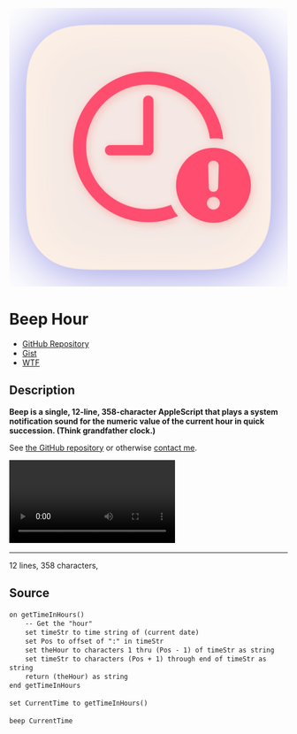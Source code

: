 ![BeepIcon](BeepHour.png)

# Beep Hour
- [GitHub Repository](https://github.com/extratone/beep) 
- [Gist](https://gist.github.com/038e2a5d448a35566720cff64bbcac03)
- [WTF](https://davidblue.wtf/drafts/C3A69CD8-39ED-42C9-9EBF-7FE06A0AED15.html)

## Description

**Beep is a single, 12-line, 358-character AppleScript that plays a system notification sound for the numeric value of the current hour in quick succession. (Think grandfather clock.)**

See [the GitHub repository](https://github.com/extratone/beep) or otherwise [contact me](https://davidblue.wtf/db.vcf).

<video controls>
  <source src="video/beepdemo.mov">
</video>

---

12 lines, 358 characters, 

## Source 

```applescript
on getTimeInHours()
	-- Get the "hour"
	set timeStr to time string of (current date)
	set Pos to offset of ":" in timeStr
	set theHour to characters 1 thru (Pos - 1) of timeStr as string
	set timeStr to characters (Pos + 1) through end of timeStr as string
	return (theHour) as string
end getTimeInHours

set CurrentTime to getTimeInHours()

beep CurrentTime
```